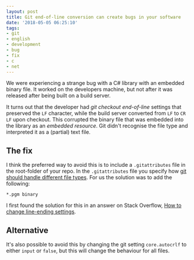 ```yaml
---
layout: post
title: Git end-of-line conversion can create bugs in your software
date: '2018-05-05 06:25:10'
tags:
- git
- english
- development
- bug
- fix
- c
- net
---
```


We were experiencing a strange bug with a C# library with an embedded binary file. It worked on the developers machine, but not after it was released after being built on a build server.

It turns out that the developer had _git checkout end-of-line_ settings that preserved the `LF` character, while the build server converted from `LF` to `CR LF` upon checkout. This corrupted the binary file that was embedded into the library as an _embedded resource_. Git didn't recognise the file type and interpreted it as a (partial) text file.

## The fix
I think the preferred way to avoid this is to include a `.gitattributes` file in the root-folder of your repo. In the `.gitattributes` file you specify how [git should handle different file types](https://git-scm.com/docs/gitattributes). For us the solution was to add the following:

```
*.pgm binary
```

I first found the solution for this in an answer on Stack Overflow, [How to change line-ending settings](https://stackoverflow.com/a/40821931/930546).

## Alternative
It's also possible to avoid this by changing the git setting `core.autocrlf` to either `input` or `false`, but this will change the behaviour for all files.